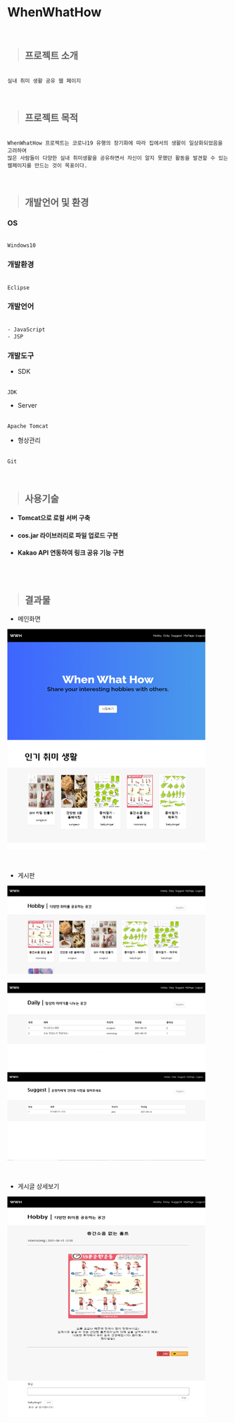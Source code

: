 # WhenWhatHow

</br>

> ## 프로젝트 소개
```

실내 취미 생활 공유 웹 페이지

```

</br>

> ## 프로젝트 목적
```

WhenWhatHow 프로젝트는 코로나19 유행의 장기화에 따라 집에서의 생활이 일상화되었음을 고려하여 
많은 사람들이 다양한 실내 취미생활을 공유하면서 자신이 알지 못했던 활동을 발견할 수 있는 웹페이지를 만드는 것이 목표이다.

```

</br>

> ## 개발언어 및 환경

### OS
```

Windows10

```

### 개발환경
```

Eclipse

```

### 개발언어
```

- JavaScript
- JSP

```

### 개발도구

- SDK
```

JDK

```

- Server
```

Apache Tomcat

```

- 형상관리

```

Git

```

</br>

> ## 사용기술
- #### Tomcat으로 로컬 서버 구축
- #### cos.jar 라이브러리로 파일 업로드 구현
- #### Kakao API 연동하여 링크 공유 기능 구현

</br></br>

> ## 결과물

- 메인화면

 <img src=".\images\메인화면.png" width="450px" height="500px" title="메인화면" alt="WWH"></img><br/>

</br>

- 게시판

 <img src=".\images\취미공유게시판.JPG" width="450px" height="200px" title="취미공유 게시판" alt="WWH"></img><br/></br>
 <img src=".\images\일상공유 게시판.jpg" width="450px" height="200px" title="일상공유 게시판" alt="WWH"></img><br/>
 <img src=".\images\건의사항 게시판.png" width="450px" height="200px" title="건의사항 게시판" alt="WWH"></img><br/>
 
</br>

- 게시글 상세보기

 <img src=".\images\게시글 상세보기.png" width="450px" height="500px" title="게시글 상세보기" alt="WWH"></img><br/>
 
</br>
